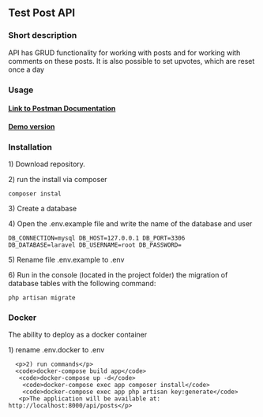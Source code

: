 <h2>Test Post API</h2>
<h3>Short description</h3>
<p>API has GRUD functionality for working with posts and for working with comments on these posts. It is also possible to set upvotes, which are reset once a day</p>

<h3>Usage</h3>

<h4>   <a href="https://go.postman.co/workspace/My-Workspace~465bcfc7-49c9-4234-8e0e-357bb884dd99/collection/20282495-094595b7-0cf7-436d-8d5e-6700e5c75ef6?action=share&creator=20282495
">Link to Postman Documentation</a></h4>

<h4> <a href="https://ancient-ravine-75199.herokuapp.com/" >Demo version</a> </h4>


<h3>Installation</h3>
<p> 1) Download repository.</p>

   <p>2) run the install via composer</p>
   <code>composer instal</code>

   <p>3) Create a database</p>

   <p>4) Open the .env.example file and write the name of the database and user</p>

   <code>DB_CONNECTION=mysql
         DB_HOST=127.0.0.1
         DB_PORT=3306
         DB_DATABASE=laravel
         DB_USERNAME=root
         DB_PASSWORD=
    </code>

   <p> 5) Rename file .env.example to .env</p>
   <p> 6) Run in the console (located in the project folder) the migration of database tables with the following command:</p>
   <code>php artisan migrate</code>

   <h3>Docker</h3>

   <p> The ability to deploy as a docker container </p>

   <p> 1) rename .env.docker to .env</p>

      <p>2) run commands</p>
      <code>docker-compose build app</code>
       <code>docker-compose up -d</code>
        <code>docker-compose exec app composer install</code>
        <code>docker-compose exec app php artisan key:generate</code>
       <p>The application will be available at: http://localhost:8000/api/posts</p>